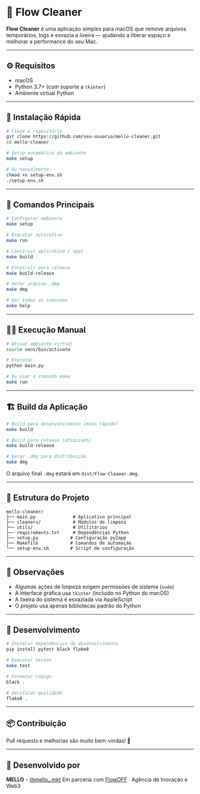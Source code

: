 # 🧹 Flow Cleaner

**Flow Cleaner** é uma aplicação simples para macOS que remove arquivos temporários, logs e esvazia a lixeira — ajudando a liberar espaço e melhorar a performance do seu Mac.

---

## ⚙️ Requisitos

* macOS
* Python 3.7+ (com suporte a `tkinter`)
* Ambiente virtual Python

---

## 🚀 Instalação Rápida

```bash
# Clone o repositório
git clone https://github.com/seu-usuario/mello-cleaner.git
cd mello-cleaner

# Setup automático do ambiente
make setup

# Ou manualmente:
chmod +x setup-env.sh
./setup-env.sh
```

---

## 🎯 Comandos Principais

```bash
# Configurar ambiente
make setup

# Executar aplicativo
make run

# Construir aplicativo (.app)
make build

# Construir para release
make build-release

# Gerar arquivo .dmg
make dmg

# Ver todos os comandos
make help
```

---

## 🏃‍♂️ Execução Manual

```bash
# Ativar ambiente virtual
source venv/bin/activate

# Executar
python main.py

# Ou usar o comando make
make run
```

---

## 🏗️ Build da Aplicação

```bash
# Build para desenvolvimento (mais rápido)
make build

# Build para release (otimizado)
make build-release

# Gerar .dmg para distribuição
make dmg
```

O arquivo final `.dmg` estará em `dist/Flow-Cleaner.dmg`.

---

## 📁 Estrutura do Projeto

```
mello-cleaner/
├── main.py              # Aplicativo principal
├── cleaners/            # Módulos de limpeza
├── utils/               # Utilitários
├── requirements.txt     # Dependências Python
├── setup.py            # Configuração py2app
├── Makefile            # Comandos de automação
└── setup-env.sh        # Script de configuração
```

---

## 📜 Observações

* Algumas ações de limpeza exigem permissões de sistema (`sudo`)
* A interface gráfica usa `tkinter` (incluído no Python do macOS)
* A lixeira do sistema é esvaziada via AppleScript
* O projeto usa apenas bibliotecas padrão do Python

---

## 🧪 Desenvolvimento

```bash
# Instalar dependências de desenvolvimento
pip install pytest black flake8

# Executar testes
make test

# Formatar código
black .

# Verificar qualidade
flake8 .
```

---

## 📦 Contribuição

Pull requests e melhorias são muito bem-vindas! 💜

---

## 🧠 Desenvolvido por

**MELLO** – [@mello_.mkt](https://www.instagram.com/mello_.mkt)
Em parceria com [FlowOFF](https://www.flowoff.xyz) · Agência de Inovação e Web3
